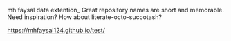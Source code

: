 mh faysal data extention_
Great repository names are short and memorable. Need inspiration? How about literate-octo-succotash?

https://mhfaysal124.github.io/test/
